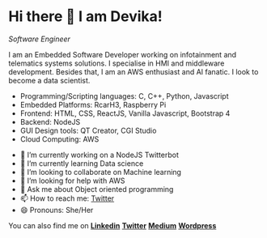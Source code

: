 # Hi there 👋 I am Devika!

*Software Engineer*

I am an Embedded Software Developer working on infotainment and telematics systems solutions. I specialise in HMI and middleware development. Besides that, I am an AWS enthusiast and AI fanatic. I look to become a data scientist.

* Programming/Scripting languages: C, C++, Python, Javascript
* Embedded Platforms: RcarH3, Raspberry Pi
* Frontend: HTML, CSS, ReactJS, Vanilla Javascript, Bootstrap 4
* Backend: NodeJS
* GUI Design tools: QT Creator, CGI Studio
* Cloud Computing: AWS

- 🔭 I’m currently working on a NodeJS Twitterbot
- 🌱 I’m currently learning Data science
- 👯 I’m looking to collaborate on Machine learning
- 🤔 I’m looking for help with AWS
- 💬 Ask me about Object oriented programming
- 📫 How to reach me: [Twitter](https://twitter.com/UltimateDevas)
- 😄 Pronouns: She/Her


You can also find me on
[**Linkedin**](https://www.linkedin.com/in/devika-ajith-b3ba14105/) [**Twitter**](https://twitter.com/UltimateDevas) 
[**Medium**](https://medium.com/@devikaajt) [**Wordpress**](https://thecontroversialindian.wordpress.com/)


<!--
**dekaio/dekaio** is a ✨ _special_ ✨ repository because its `README.md` (this file) appears on your GitHub profile.
--- ⚡ Fun fact: 
Here are some ideas to get you started:


-->
